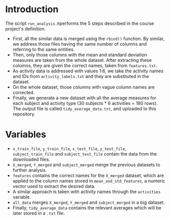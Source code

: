# Introduction

The script `run_analysis.R`performs the 5 steps described in the course project's definition.

* First, all the similar data is merged using the `rbind()` function. By similar, we address those files having the same number of columns and referring to the same entities.
* Then, only those columns with the mean and standard deviation measures are taken from the whole dataset. After extracting these columns, they are given the correct names, taken from `features.txt`.
* As activity data is addressed with values 1:6, we take the activity names and IDs from `activity_labels.txt` and they are substituted in the dataset.
* On the whole dataset, those columns with vague column names are corrected.
* Finally, we generate a new dataset with all the average measures for each subject and activity type (30 subjects * 6 activities = 180 rows). The output file is called `tidy_average_data.txt`, and uploaded to this repository.


# Variables

* `x_train_file`, `y_train_file`, `x_test_file`, `y_test_file`, `subject_train_file` and `subject_test_file` contain the data from the downloaded files.
* `X_merged`, `Y_merged` and `subject_merged` merge the previous datasets to further analysis.
* `features` contains the correct names for the `X_merged` dataset, which are applied to the column names stored in `mean_and_std_features`, a numeric vector used to extract the desired data.
* A similar approach is taken with activity names through the `activities` variable.
* `all_data` merges `X_merged`, `Y_merged` and `subject_merged` in a big dataset.
* Finally, `tidy_average_data` contains the relevant averages which will be later stored in a `.txt` file. 